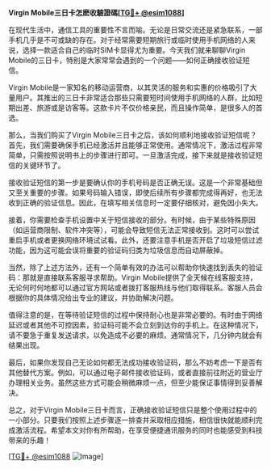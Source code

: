 **Virgin Mobile三日卡怎麽收驗證碼[[TG💪+ @esim1088](https://t.me/s/esim1088)]**

在现代生活中，通信工具的重要性不言而喻。无论是日常交流还是紧急联系，一部手机几乎是不可或缺的存在。对于经常需要短期旅行或临时使用手机网络的人来说，选择一款适合自己的临时SIM卡显得尤为重要。今天我们就来聊聊Virgin Mobile的三日卡，特别是大家常常会遇到的一个问题——如何正确接收验证短信。

Virgin Mobile是一家知名的移动运营商，以其灵活的服务和实惠的价格吸引了大量用户。其推出的三日卡非常适合那些只需要短时间使用手机网络的人群，比如短期出差、旅游或是访客等。这款卡片不仅价格亲民，而且操作简单，是很多人的首选。

那么，当我们购买了Virgin Mobile三日卡之后，该如何顺利地接收验证短信呢？首先，我们需要确保手机已经激活并且能够正常使用。通常情况下，激活过程非常简单，只需按照说明书上的步骤进行即可。一旦激活完成，接下来就是接收验证短信的关键环节了。

接收验证短信的第一步是要确认你的手机号码是否正确无误。这是一个非常基础但又至关重要的步骤。如果号码输入错误，即使后续所有步骤都完成得再好，也无法收到正确的验证信息。因此，在填写相关信息时一定要仔细核对，避免因小失大。

接着，你需要检查手机设置中关于短信接收的部分。有时候，由于某些特殊原因（如运营商限制、软件冲突等），可能会导致短信无法正常接收到。这时可以尝试重启手机或者更换网络环境试试看。此外，还要注意手机是否开启了垃圾短信过滤功能，因为这可能会误将重要的验证码归类为垃圾信息而自动屏蔽掉。

当然，除了上述方法外，还有一个简单有效的办法可以帮助你快速找到丢失的验证码：那就是直接联系客服寻求帮助。Virgin Mobile提供了全天候在线客服支持，无论何时何地都可以通过官方网站或者拨打客服热线与他们取得联系。客服人员会根据你的具体情况给出专业的建议，并协助解决问题。

值得注意的是，在等待验证短信的过程中保持耐心也是非常必要的。有时由于网络延迟或者其他不可控因素，验证码可能不会立刻到达你的手机上。在这种情况下，请不要急于重复发送请求，以免造成不必要的麻烦。通常情况下，几分钟内就会有结果出现。

最后，如果你发现自己无论如何都无法成功接收验证码，那么不妨考虑一下是否有其他替代方案。例如，可以通过电子邮件接收验证码，或者直接前往附近的营业厅办理相关业务。虽然这些方式可能会稍微麻烦一点，但至少能保证事情得到妥善解决。

总之，对于Virgin Mobile三日卡而言，正确接收验证短信只是整个使用过程中的一小部分。只要我们按照上述步骤逐一排查并采取相应措施，相信很快就能顺利完成激活流程。希望本文对你有所帮助，在享受便捷通讯服务的同时也能感受到科技带来的乐趣！

[[TG💪+ @esim1088](https://t.me/s/esim1088) ![Image](https://i.postimg.cc/4NQfJmqS/Snipaste-2025-05-13-00-14-12.png)]